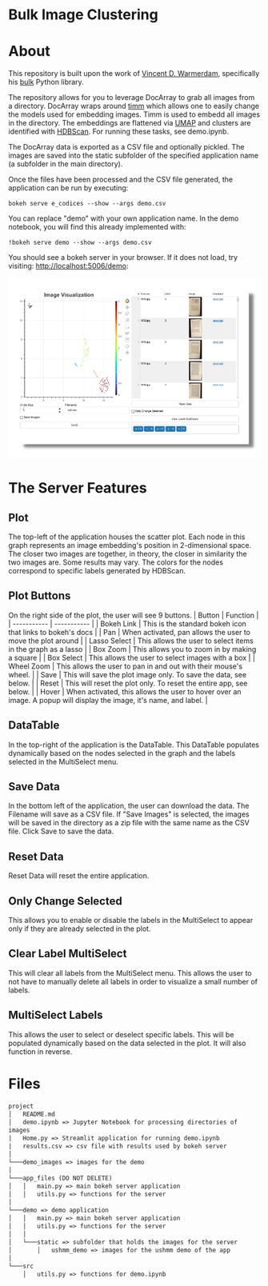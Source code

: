 # Bulk Image Clustering

# About
This repository is built upon the work of [Vincent D. Warmerdam](https://github.com/koaning), specifically his [bulk](https://github.com/koaning/bulk) Python library.

The repository allows for you to leverage DocArray to grab all images from a directory. DocArray wraps around [timm](https://pypi.org/project/timm/) which allows one to easily change the models used for embedding images. Timm is used to embedd all images in the directory. The embeddings are flattened via [UMAP](https://umap-learn.readthedocs.io/en/latest/) and clusters are identified with [HDBScan](https://hdbscan.readthedocs.io/en/latest/how_hdbscan_works.html). For running these tasks, see demo.ipynb.

The DocArray data is exported as a CSV file and optionally pickled. The images are saved into the static subfolder of the specified application name (a subfolder in the main directory).

Once the files have been processed and the CSV file generated, the application can be run by executing:

```
bokeh serve e_codices --show --args demo.csv
```

You can replace "demo" with your own application name. In the demo notebook, you will find this already implemented with:

```
!bokeh serve demo --show --args demo.csv
```

You should see a bokeh server in your browser. If it does not load, try visiting: [http://localhost:5006/demo](http://localhost:5006/demo):

![Bokeh Server](images/demo_server.png)

# The Server Features

## Plot
The top-left of the application houses the scatter plot. Each node in this graph represents an image embedding's position in 2-dimensional space. The closer two images are together, in theory, the closer in similarity the two images are. Some results may vary. The colors for the nodes correspond to specific labels generated by HDBScan.

## Plot Buttons
On the right side of the plot, the user will see 9 buttons.
| Button      | Function |
| ----------- | ----------- |
| Bokeh Link      | This is the standard bokeh icon that links to bokeh's docs       |
| Pan   | When activated, pan allows the user to move the plot around        |
| Lasso Select  | This allows the user to select items in the graph as a lasso  |
| Box Zoom   | This allows you to zoom in by making a square  |
| Box Select  | This allows the user to select images with a box  |
| Wheel Zoom   | This allows the user to pan in and out with their mouse's wheel.   |
| Save   | This will save the plot image only. To save the data, see below.  |
|  Reset | This will reset the plot only. To reset the entire app, see below.  |
| Hover  | When activated, this allows the user to hover over an image. A popup will display the image, it's name, and label.  |

## DataTable

In the top-right of the application is the DataTable. This DataTable populates dynamically based on the nodes selected in the graph and the labels selected in the MultiSelect menu.

## Save Data
In the bottom left of the application, the user can download the data. The Filename will save as a CSV file. If "Save Images" is selected, the images will be saved in the directory as a zip file with the same name as the CSV file. Click Save to save the data.

## Reset Data
Reset Data will reset the entire application.

## Only Change Selected
This allows you to enable or disable the labels in the MultiSelect to appear only if they are already selected in the plot.

## Clear Label MultiSelect
This will clear all labels from the MultiSelect menu. This allows the user to not have to manually delete all labels in order to visualize a small number of labels.

## MultiSelect Labels
This allows the user to select or deselect specific labels. This will be populated dynamically based on the data selected in the plot. It will also function in reverse.

# Files
```
project
│   README.md
│   demo.ipynb => Jupyter Notebook for processing directories of images
|   Home.py => Streamlit application for running demo.ipynb
|   results.csv => csv file with results used by bokeh server
│
└───demo_images => images for the demo
│
└───app_files (DO NOT DELETE)
│   │   main.py => main bokeh server application
│   │   utils.py => functions for the server
│
└───demo => demo application
│   │   main.py => main bokeh server application
│   │   utils.py => functions for the server
│   │
│   └───static => subfolder that holds the images for the server
│       │   ushmm_demo => images for the ushmm demo of the app
│
└───src
    │   utils.py => functions for demo.ipynb
```
